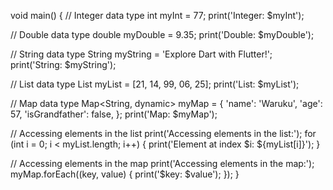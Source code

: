 void main() {
  // Integer data type
  int myInt = 77;
  print('Integer: $myInt');

  // Double data type
  double myDouble = 9.35;
  print('Double: $myDouble');

  // String data type
  String myString = 'Explore Dart with Flutter!';
  print('String: $myString');

  // List data type
  List<int> myList = [21, 14, 99, 06, 25];
  print('List: $myList');

  // Map data type
  Map<String, dynamic> myMap = {
    'name': 'Waruku',
    'age': 57,
    'isGrandfather': false,
  };
  print('Map: $myMap');

  // Accessing elements in the list
  print('Accessing elements in the list:');
  for (int i = 0; i < myList.length; i++) {
    print('Element at index $i: ${myList[i]}');
  }

  // Accessing elements in the map
  print('Accessing elements in the map:');
  myMap.forEach((key, value) {
    print('$key: $value');
  });
}
